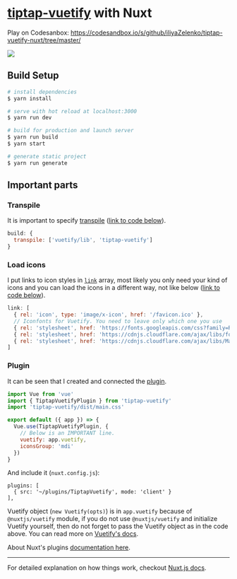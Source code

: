 # [tiptap-vuetify](https://github.com/iliyaZelenko/tiptap-vuetify) with Nuxt

Play on Codesanbox: https://codesandbox.io/s/github/iliyaZelenko/tiptap-vuetify-nuxt/tree/master/

![](https://i.imgur.com/pP78Oaa.png)

## Build Setup

``` bash
# install dependencies
$ yarn install

# serve with hot reload at localhost:3000
$ yarn run dev

# build for production and launch server
$ yarn run build
$ yarn start

# generate static project
$ yarn run generate
```

## Important parts

### Transpile

It is important to specify [transpile](https://nuxtjs.org/api/configuration-build/#transpile) ([link to code below](https://github.com/iliyaZelenko/tiptap-vuetify-nuxt/blob/813441ce1f0cbdcaee4c5b9f82555c399c4a8859/nuxt.config.js#L55)).

``` js
build: {
  transpile: ['vuetify/lib', 'tiptap-vuetify']
}
```

### Load icons

I put links to icon styles in [`link`](https://nuxtjs.org/api/configuration-head) array, most likely you only need your kind of icons and you can load the icons in a different way, not like below ([link to code below](https://github.com/iliyaZelenko/tiptap-vuetify-nuxt/blob/master/nuxt.config.js#L26)).

``` js
link: [
  { rel: 'icon', type: 'image/x-icon', href: '/favicon.ico' },
  // Iconfonts for Vuetify. You need to leave only which one you use
  { rel: 'stylesheet', href: 'https://fonts.googleapis.com/css?family=Roboto:100,300,400,500,700,900|Material+Icons' },
  { rel: 'stylesheet', href: 'https://cdnjs.cloudflare.com/ajax/libs/font-awesome/5.11.2/css/all.min.css' },
  { rel: 'stylesheet', href: 'https://cdnjs.cloudflare.com/ajax/libs/MaterialDesign-Webfont/4.4.95/css/materialdesignicons.min.css' }
]
```

### Plugin

It can be seen that I created and connected the [plugin](https://github.com/iliyaZelenko/tiptap-vuetify-nuxt/blob/master/plugins/TiptapVuetify.js).

``` js
import Vue from 'vue'
import { TiptapVuetifyPlugin } from 'tiptap-vuetify'
import 'tiptap-vuetify/dist/main.css'

export default ({ app }) => {
  Vue.use(TiptapVuetifyPlugin, {
    // Below is an IMPORTANT line.
    vuetify: app.vuetify,
    iconsGroup: 'mdi'
  })
}
```

And include it (`nuxt.config.js`):
```
plugins: [
  { src: '~/plugins/TiptapVuetify', mode: 'client' }
],
```

Vuetify object (`new Vuetify(opts)`) is in `app.vuetify` because of `@nuxtjs/vuetify` module, if you do not use `@nuxtjs/vuetify` and initialize Vuetify yourself, then do not forget to pass the Vuetify object as in the code above. You can read more on [Vuetify's docs](https://vuetifyjs.com/en/getting-started/quick-start#default-installation).

About Nuxt's plugins [documentation here](https://nuxtjs.org/guide/plugins#codefund_ad).

---

For detailed explanation on how things work, checkout [Nuxt.js docs](https://nuxtjs.org).
